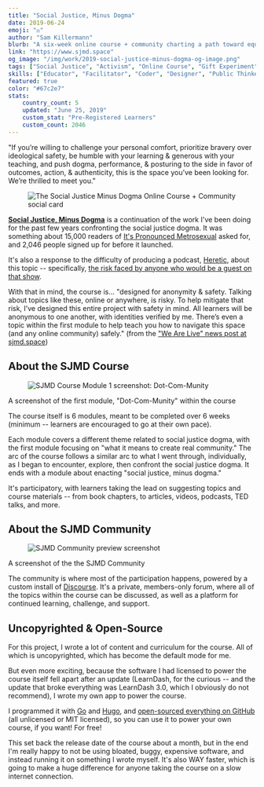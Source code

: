 ```yaml
---
title: "Social Justice, Minus Dogma"
date: 2019-06-24
emoji: "⚖️"
author: "Sam Killermann"
blurb: "A six-week online course + community charting a path toward equity"
link: "https://www.sjmd.space"
og_image: "/img/work/2019-social-justice-minus-dogma-og-image.png"
tags: ["Social Justice", "Activism", "Online Course", "Gift Experiment"]
skills: ["Educator", "Facilitator", "Coder", "Designer", "Public Thinker"]
featured: true
color: "#67c2e7"
stats:
    country_count: 5
    updated: "June 25, 2019"
    custom_stat: "Pre-Registered Learners"
    custom_count: 2046
---
```


"If you’re willing to challenge your personal comfort, prioritize bravery over ideological safety, be humble with your learning & generous with your teaching, and push dogma, performance, & posturing to the side in favor of outcomes, action, & authenticity, this is the space you’ve been looking for. We’re thrilled to meet you."

<figure class="work--sample work-shadow"><img alt="The Social Justice Minus Dogma Online Course + Community social card" src="/img/work/2019-social-justice-minus-dogma-og-image.png" class="ultra-wide"></figure>


[**Social Justice, Minus Dogma**](https://www.sjmd.space) is a continuation of the work I've been doing for the past few years confronting the social justice dogma. It was something about 15,000 readers of [It's Pronounced Metrosexual](https://www.samuelkillermann.com/work/its-pronounced-metrosexual/) asked for, and 2,046 people signed up for before it launched.

It's also a response to the difficulty of producing a podcast, [Heretic](https://www.samuelkillermann.com/work/heretic/), about this topic -- specifically, [the risk faced by anyone who would be a guest on that show](https://hereticpodcast.com/updates/want-to-be-a-guest-want-to-nominate-one-yes-please-heres-how/).

With that in mind, the course is... "designed for anonymity & safety. Talking about topics like these, online or anywhere, is risky. To help mitigate that risk, I’ve designed this entire project with safety in mind. All learners will be anonymous to one another, with identities verified by me. There’s even a topic within the first module to help teach you how to navigate this space (and any online community) safely." (from the ["We Are Live" news post at sjmd.space](https://www.sjmd.space/news/we-are-live/))

## About the SJMD Course


<figure class="work--sample desktop"><img alt="SJMD Course Module 1 screenshot: Dot-Com-Munity" src="/img/work/2019-sjmd-course-dot-com-munity-preview-screenshot.png">
</figure>
<figcaption>A screenshot of the first module, "Dot-Com-Munity" within the course</figcaption>

The course itself is 6 modules, meant to be completed over 6 weeks (minimum -- learners are encouraged to go at their own pace).

Each module covers a different theme related to social justice dogma, with the first module focusing on "what it means to create real community." The arc of the course follows a similar arc to what I went through, individually, as I began to encounter, explore, then confront the social justice dogma. It ends with a module about enacting "social justice, minus dogma."

It's participatory, with learners taking the lead on suggesting topics and course materials -- from book chapters, to articles, videos, podcasts, TED talks, and more.

## About the SJMD Community

<figure class="work--sample desktop"><img alt="SJMD Community preview screenshot" src="/img/work/2019-sjmd-community-preview-screenshot.png">
</figure>
<figcaption>A screenshot of the the SJMD Community</figcaption>

The community is where most of the participation happens, powered by a custom install of [Discourse](https://discourse.org). It's a private, members-only forum, where all of the topics within the course can be discussed, as well as a platform for continued learning, challenge, and support.

## Uncopyrighted &amp; Open-Source

For this project, I wrote a lot of content and curriculum for the course. All of which is uncopyrighted, which has become the default mode for me.

But even more exciting, because the software I had licensed to power the course itself fell apart after an update (LearnDash, for the curious -- and the update that broke everything was LearnDash 3.0, which I obviously do not recommend), I wrote my own app to power the course.

I programmed it with [Go](https://golang.org/) and [Hugo](https://gohugo.io/), and [open-sourced everything on GitHub](https://github.com/sjmd) (all unlicensed or MIT licensed), so you can use it to power your own course, if you want! For free!

This set back the release date of the course about a month, but in the end I'm really happy to not be using bloated, buggy, expensive software, and instead running it on something I wrote myself. It's also WAY faster, which is going to make a huge difference for anyone taking the course on a slow internet connection.
